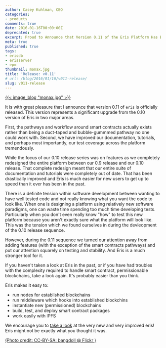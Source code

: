```yaml
---
author: Casey Kuhlman, CEO
categories:
- products
comments: true
date: 2016-01-16T00:00:00Z
deprecated: true
excerpt: Proud to Announce that Version 0.11 of the Eris Platform Has Been Released.
meta: true
published: true
tags:
- erisdb
- erisserver
- epm
thumbnail: monax.jpg
title: 'Release: v0.11'
# url: /blog/2016/01/16/v011-release/
slug: v011-release
---
```




[{{< image_blog "monax.jpg" >}}](https://www.flickr.com/photos/29882791@N02/8300286720/)

It is with great pleasure that I announce that version 0.11 of `eris` is officially released. This version represents a significant upgrade from the 0.10 version of Eris in two major areas.

First, the pathways and workflow around smart contracts actually exists rather than being a duct-taped and bubble-gummmed pathway no one could work with. Second, we have improved our documentation, tutorials, and perhaps most importantly, our test coverage across the platform tremendously.

While the focus of our 0.10 release series was on features as we completely redesigned the entire platform between our 0.9 release and our 0.10 release. That complete redesign meant that our entire suite of documentation and tutorials were completely out of date. That has been drastically improved and Eris is much easier for new users to get up to speed than it ever has been in the past.

There is a definite tension within software development between wanting to have well tested code and not really knowing what you want the code to look like. When one is designing a platform using relatively new software paradigms, one can waste time spending too much time developing tests. Particularly when you don't even really know "how" to test this new platform because you aren't exactly sure what the platform will look like. This was the tension which we found ourselves in during the devleopment of the 0.10 release sequence.

However, during the 0.11 sequence we turned our attention away from adding features (with the exception of the smart contracts pathways) and put our attention squarely on testing and stability. And Eris is a much stronger tool for it.

If you haven't taken a look at Eris in the past, or if you have had troubles with the complexity required to handle smart contract, permissionable blockchains, take a look again. It's probably easier than you think.

Eris makes it easy to:

* run nodes for established blockchains
* run middleware which hooks into established blockchins
* instantiate new (permissioned) blockchains
* build, test, and deploy smart contract packages
* work easily with IPFS

We encourage you to [take a look](/docs) at the very new and very improved eris! Eris might not be exactly what you thought it was.

[(Photo credit: CC-BY-SA: bangdoll @ Flickr )](https://www.flickr.com/photos/bangdoll/)
